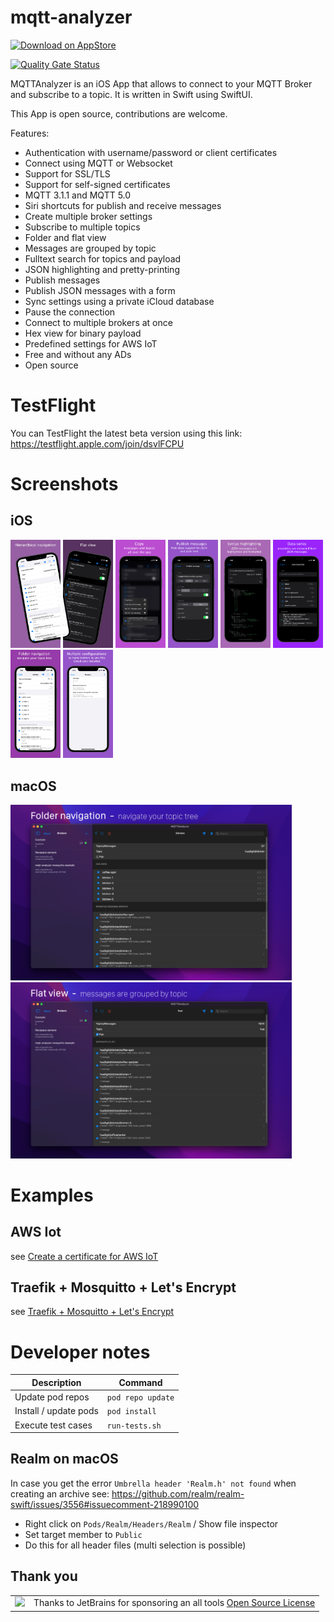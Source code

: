 # mqtt-analyzer

<a href="https://apps.apple.com/de/app/mqttanalyzer/id1493015317?mt=8">![Download on AppStore](https://linkmaker.itunes.apple.com/en-us/badge-lrg.svg?releaseDate=2020-01-07&kind=iossoftware&bubble=apple_music)</a>

[![Quality Gate Status](https://sonarcloud.io/api/project_badges/measure?project=philipparndt_mqtt-analyzer&metric=alert_status)](https://sonarcloud.io/dashboard?id=philipparndt_mqtt-analyzer)

MQTTAnalyzer is an iOS App that allows to connect to your MQTT Broker and
subscribe to a topic. It is written in Swift using SwiftUI.

This App is open source, contributions are welcome.

Features:
- Authentication with username/password or client certificates
- Connect using MQTT or Websocket
- Support for SSL/TLS
- Support for self-signed certificates
- MQTT 3.1.1 and MQTT 5.0
- Siri shortcuts for publish and receive messages
- Create multiple broker settings
- Subscribe to multiple topics
- Folder and flat view
- Messages are grouped by topic
- Fulltext search for topics and payload
- JSON highlighting and pretty-printing
- Publish messages
- Publish JSON messages with a form
- Sync settings using a private iCloud database
- Pause the connection
- Connect to multiple brokers at once
- Hex view for binary payload
- Predefined settings for AWS IoT
- Free and without any ADs
- Open source


# TestFlight

You can TestFlight the latest beta version using this link:
https://testflight.apple.com/join/dsvlFCPU

# Screenshots

## iOS
<p float="left">
<img src="https://github.com/philipparndt/mqtt-analyzer/raw/master/Docs/screenshot-1.png" width="80"/>
<img src="https://github.com/philipparndt/mqtt-analyzer/raw/master/Docs/screenshot-2.png" width="80"/>
<img src="https://github.com/philipparndt/mqtt-analyzer/raw/master/Docs/screenshot-3.png" width="80"/>
<img src="https://github.com/philipparndt/mqtt-analyzer/raw/master/Docs/screenshot-4.png" width="80"/>
<img src="https://github.com/philipparndt/mqtt-analyzer/raw/master/Docs/screenshot-5.png" width="80"/>
<img src="https://github.com/philipparndt/mqtt-analyzer/raw/master/Docs/screenshot-6.png" width="80"/>
<img src="https://github.com/philipparndt/mqtt-analyzer/raw/master/Docs/screenshot-7.png" width="80"/>
<img src="https://github.com/philipparndt/mqtt-analyzer/raw/master/Docs/screenshot-8.png" width="80"/>
</p>

## macOS
<p float="left">
<img src="https://github.com/philipparndt/mqtt-analyzer/raw/master/Docs/macos-screenshot-1.png" width="450"/>
<img src="https://github.com/philipparndt/mqtt-analyzer/raw/master/Docs/macos-screenshot-2.png" width="450"/>
</p>


# Examples

## AWS Iot

see [Create a certificate for AWS IoT](./examples/aws)

## Traefik + Mosquitto + Let's Encrypt

see [Traefik + Mosquitto + Let's Encrypt](./examples/traefik-tls)

# Developer notes

| Description           | Command           |
| --------------------- | ----------------- |
| Update pod repos      | `pod repo update` |
| Install / update pods | `pod install`     |
| Execute test cases    | `run-tests.sh`    |

## Realm on macOS
In case you get the error `Umbrella header 'Realm.h' not found` when creating an archive see:
https://github.com/realm/realm-swift/issues/3556#issuecomment-218990100

- Right click on `Pods/Realm/Headers/Realm` / Show file inspector
- Set target member to `Public`
- Do this for all header files (multi selection is possible)

## Thank you

<table>
  <tr>
  <td valign="center"><img src="https://resources.jetbrains.com/storage/products/company/brand/logos/jb_beam.png" width="40"/> </td>
  <td valign="center">Thanks to JetBrains for sponsoring an all tools <a href="https://www.jetbrains.com/community/opensource/#support">Open Source License</a></td>
  </tr>
</table>
